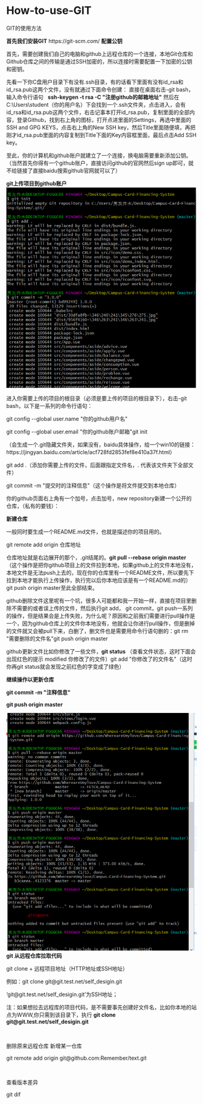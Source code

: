 # How-to-use-GIT
<p>GIT的使用方法<p>
<b>首先我们安装GIT</b>    https://git-scm.com/
<b>配置公钥</b>
<p>首先，需要创建我们自己的电脑和github上远程仓库的一个连接，本地Git仓库和Github仓库之间的传输是通过SSH加密的，所以连接时需要配置一下加密的公钥和密钥。</p>
  <p>先看一下你C盘用户目录下有没有.ssh目录，有的话看下里面有没有id_rsa和id_rsa.pub这两个文件，没有就通过下面命令创建：
  直接在桌面右击-git bash，输入命令行语句   <b>ssh-keygen -t rsa -C "注册github的邮箱地址"</b>
  然后在C:\Users\student（你的用户名）下会找到一个.ssh文件夹，点击进入，会有id_rsa和id_rsa.pub这两个文件，右击记事本打开id_rsa.pub，复制里面的全部内容，登录Github，找到右上角的图标，打开点进里面的Settings，再选中里面的SSH and GPG KEYS，点击右上角的New SSH key，然后Title里面随便填，再把刚才id_rsa.pub里面的内容复制到Title下面的Key内容框里面，最后点击Add SSH key。</p>
  <p>至此，你的计算机和github账户就建立了一个连接，换电脑需要重新添加公钥。（当然首先你得有一个github账户，直接访问github的官网然后sign up即可，就不给链接了直接baidu搜索github官网就可以了）</p>
<b>git上传项目到github账户</b>
<img src="QQ图片20190220160858.png"/>
<p>进入你需要上传的项目的根目录（必须是要上传的项目的根目录下），右击-git bash，以下是一系列的命令行语句：
<p>git config --global user.name "你的github用户名"</p>
<p>git config --global user.email "你的github账户邮箱"git init </p>
<p>（会生成一个.git隐藏文件夹，如果没有，baidu具体操作，给一个win10的链接：https://jingyan.baidu.com/article/acf728fd2853fef8e410a37f.html）
</p><p>git add .（添加你需要上传的文件，后面跟指定文件名，. 代表该文件夹下全部文件）</p>
<p>git commit -m "提交时的注释信息"（这个操作是将文件提交到本地仓库）
</p>
<p>你的github页面右上角有一个加号，点击加号，new repository新建一个公开的仓库，（私有的要钱）：</p>
<b>新建仓库</b>
<p>一般同时要生成一个README.md文件，也就是描述你的项目用的。
</p>
<p>git remote add origin 仓库地址</p>
<p>仓库地址就是右边展开的那个，.git结尾的。<b>git pull --rebase origin master</b> （这个操作是把你github项目上的文件拉到本地，如果github上的文件本地没有，本地文件是无法push上去的，现在你的仓库里有一个README文件，所以要先下拉到本地才能执行上传操作，执行完以后你本地应该是有一个README.md的）git push origin master至此全部结束。</p>
<p>github删除文件这里呢有一个坑，很多人可能都和我一开始一样，直接在项目里删除不需要的或者误上传的文件，然后执行git add， git commit，git push一系列的操作，但是结果会是上传失败，为什么呢？原因和之前我们需要进行pull操作是一个，因为github仓库上的文件你本地没有，他就会让你进行pull操作，但是删掉的文件就又会被pull下来，白删了，删文件也是需要用命令行语句删的：git rm "需要删除的文件名"git push origin master
</p><p>github更新文件比如你修改了一些文件，<b>git status</b> （查看文件状态，这时下面会出现红色的提示  modified 你修改了的文件）git add "你修改了的文件名"（这时你再git status就会发现之前红色的字变成了绿色）<b><p>继续操作以更新仓库</p><p>git commit  -m "注释信息"</p><p>git push origin master</p></b>
</p>
<img src="QQ图片20190220160927.png"/>
<b>git 从远程仓库拉取代码</b>
<p>git clone + 远程项目地址（HTTP地址或SSH地址）</p>
<p>例如：git clone git@git.test.net/self_desigin.git</p>
<p>‘git@git.test.net/self_desigin.git’为SSH地址；</p>
<p>注：如果想拉去远程库的项目代码，是不需要事先创建好文件名，比如你本地的站点为WWW,你只需到该目录下，执行
<b>git clone git@git.test.net/self_desigin.git</b></p>
<br/>
<p>删除原来远程仓库  新增某一仓库</p>
<p>git remote add origin git@github.com:Remember/text.git</p>
<br/>
<p>查看版本差异</p>
<p>git dif</p>
